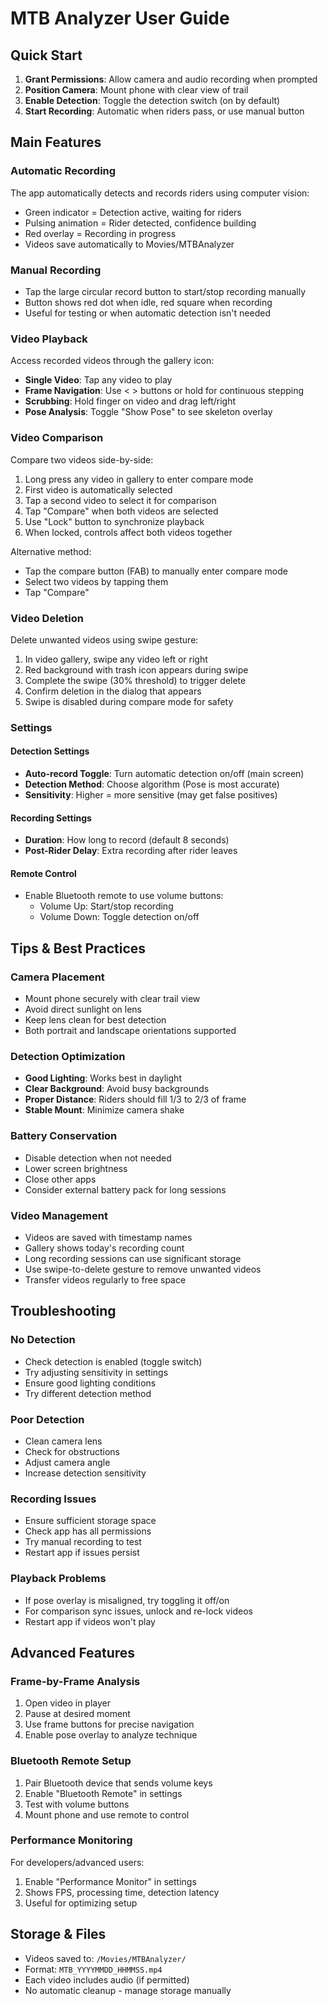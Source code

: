 # MTB Analyzer User Guide

## Quick Start

1. **Grant Permissions**: Allow camera and audio recording when prompted
2. **Position Camera**: Mount phone with clear view of trail
3. **Enable Detection**: Toggle the detection switch (on by default)
4. **Start Recording**: Automatic when riders pass, or use manual button

## Main Features

### Automatic Recording
The app automatically detects and records riders using computer vision:
- Green indicator = Detection active, waiting for riders
- Pulsing animation = Rider detected, confidence building
- Red overlay = Recording in progress
- Videos save automatically to Movies/MTBAnalyzer

### Manual Recording
- Tap the large circular record button to start/stop recording manually
- Button shows red dot when idle, red square when recording
- Useful for testing or when automatic detection isn't needed

### Video Playback
Access recorded videos through the gallery icon:
- **Single Video**: Tap any video to play
- **Frame Navigation**: Use < > buttons or hold for continuous stepping
- **Scrubbing**: Hold finger on video and drag left/right
- **Pose Analysis**: Toggle "Show Pose" to see skeleton overlay

### Video Comparison
Compare two videos side-by-side:
1. Long press any video in gallery to enter compare mode
2. First video is automatically selected
3. Tap a second video to select it for comparison
4. Tap "Compare" when both videos are selected
5. Use "Lock" button to synchronize playback
6. When locked, controls affect both videos together

Alternative method:
- Tap the compare button (FAB) to manually enter compare mode
- Select two videos by tapping them
- Tap "Compare"

### Video Deletion
Delete unwanted videos using swipe gesture:
1. In video gallery, swipe any video left or right
2. Red background with trash icon appears during swipe
3. Complete the swipe (30% threshold) to trigger delete
4. Confirm deletion in the dialog that appears
5. Swipe is disabled during compare mode for safety

### Settings

#### Detection Settings
- **Auto-record Toggle**: Turn automatic detection on/off (main screen)
- **Detection Method**: Choose algorithm (Pose is most accurate)
- **Sensitivity**: Higher = more sensitive (may get false positives)

#### Recording Settings
- **Duration**: How long to record (default 8 seconds)
- **Post-Rider Delay**: Extra recording after rider leaves

#### Remote Control
- Enable Bluetooth remote to use volume buttons:
  - Volume Up: Start/stop recording
  - Volume Down: Toggle detection on/off

## Tips & Best Practices

### Camera Placement
- Mount phone securely with clear trail view
- Avoid direct sunlight on lens
- Keep lens clean for best detection
- Both portrait and landscape orientations supported

### Detection Optimization
- **Good Lighting**: Works best in daylight
- **Clear Background**: Avoid busy backgrounds
- **Proper Distance**: Riders should fill 1/3 to 2/3 of frame
- **Stable Mount**: Minimize camera shake

### Battery Conservation
- Disable detection when not needed
- Lower screen brightness
- Close other apps
- Consider external battery pack for long sessions

### Video Management
- Videos are saved with timestamp names
- Gallery shows today's recording count
- Long recording sessions can use significant storage
- Use swipe-to-delete gesture to remove unwanted videos
- Transfer videos regularly to free space

## Troubleshooting

### No Detection
- Check detection is enabled (toggle switch)
- Try adjusting sensitivity in settings
- Ensure good lighting conditions
- Try different detection method

### Poor Detection
- Clean camera lens
- Check for obstructions
- Adjust camera angle
- Increase detection sensitivity

### Recording Issues
- Ensure sufficient storage space
- Check app has all permissions
- Try manual recording to test
- Restart app if issues persist

### Playback Problems
- If pose overlay is misaligned, try toggling it off/on
- For comparison sync issues, unlock and re-lock videos
- Restart app if videos won't play

## Advanced Features

### Frame-by-Frame Analysis
1. Open video in player
2. Pause at desired moment
3. Use frame buttons for precise navigation
4. Enable pose overlay to analyze technique

### Bluetooth Remote Setup
1. Pair Bluetooth device that sends volume keys
2. Enable "Bluetooth Remote" in settings
3. Test with volume buttons
4. Mount phone and use remote to control

### Performance Monitoring
For developers/advanced users:
1. Enable "Performance Monitor" in settings
2. Shows FPS, processing time, detection latency
3. Useful for optimizing setup

## Storage & Files
- Videos saved to: `/Movies/MTBAnalyzer/`
- Format: `MTB_YYYYMMDD_HHMMSS.mp4`
- Each video includes audio (if permitted)
- No automatic cleanup - manage storage manually